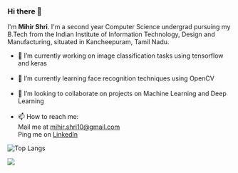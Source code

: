 ### Hi there 👋

I'm **Mihir Shri**. I'm a second year Computer Science undergrad pursuing my B.Tech from the Indian Institute of Information Technology, Design and Manufacturing, situated in Kancheepuram, Tamil Nadu.

- 🔭 I’m currently working on image classification tasks using tensorflow and keras</br></br>
- 🌱 I’m currently learning face recognition techniques using OpenCV</br></br>
- 👯 I’m looking to collaborate on projects on Machine Learning and Deep Learning</br></br>
- 📫 How to reach me: </br>
Mail me at mihir.shri10@gmail.com</br>
Ping me on [LinkedIn](https://www.linkedin.com/in/mihirshri/)

![Top Langs](https://github-readme-stats.vercel.app/api/top-langs/?username=MihirShri) 

![](https://komarev.com/ghpvc/?username=MihirShri&color=green)
